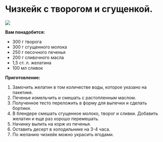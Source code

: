 # Чизкейк с творогом и сгущенкой.
![](/images/Kulinar/Desert/chizkeik_bv5.jpg)

**Вам понадобится:**

- 300 г творога
- 300 г сгущенного молока
- 250 г песочного печенья
- 200 г сливочного масла
- 1,5 ст. л. желатина
- 100 мл сливок

**Приготовление:**

1. Замочить желатин в том количестве воды, которое указано на пакетике.
2. Печенье измельчить и смешать с растопленным маслом.
3. Полученное тесто переложить в форму для выпечки и сделать бортики.
4. В блендере смешать сгущенное молоко, творог и сливки. Добавить желатин и еще раз хорошо перемешать.
5. Начинку вылить на корж из печенья.
6. Оставить десерт в холодильнике на 3-4 часа.
7. По желанию чизкейк можно украсить ягодами.
